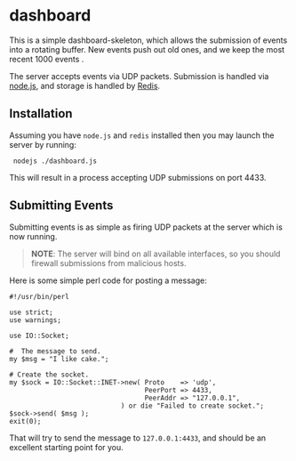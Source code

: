 dashboard
=========

This is a simple dashboard-skeleton, which allows the submission of
events into a rotating buffer.  New events push out old ones, and
we keep the most recent 1000 events .

The server accepts events via UDP packets.  Submission is handled
via [node.js](http://nodejs.org), and storage is handled by [Redis](http://redis.io/).


Installation
------------

Assuming you have `node.js` and `redis` installed then you may launch
the server by running:

     nodejs ./dashboard.js

This will result in a process accepting UDP submissions on port 4433.



Submitting Events
-----------------

Submitting events is as simple as firing UDP packets at the server which
is now running.

> **NOTE**:  The server will bind on all available interfaces, so you should firewall submissions from malicious hosts.

Here is some simple perl code for posting a message:

    #!/usr/bin/perl

    use strict;
    use warnings;

    use IO::Socket;

    #  The message to send.
    my $msg = "I like cake.";

    # Create the socket.
    my $sock = IO::Socket::INET->new( Proto    => 'udp',
                                      PeerPort => 4433,
                                      PeerAddr => "127.0.0.1",
                                ) or die "Failed to create socket.";
    $sock->send( $msg );
    exit(0);


That will try to send the message to `127.0.0.1:4433`, and should be
an excellent starting point for you.
